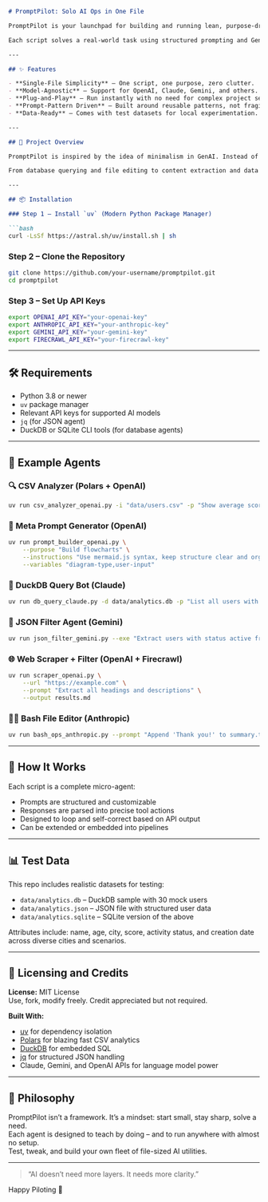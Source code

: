```markdown
# PromptPilot: Solo AI Ops in One File

PromptPilot is your launchpad for building and running lean, purpose-driven AI scripts – each packed into a single Python file. Designed to be fast, focused, and framework-free, these micro-agents are engineered for speed and clarity.

Each script solves a real-world task using structured prompting and GenAI function calling. Whether you're filtering a CSV, scraping web content, analyzing SQL, or transforming JSON, PromptPilot keeps things tight and tidy.

---

## ✨ Features

- **Single-File Simplicity** – One script, one purpose, zero clutter.
- **Model-Agnostic** – Support for OpenAI, Claude, Gemini, and others.
- **Plug-and-Play** – Run instantly with no need for complex project setup.
- **Prompt-Pattern Driven** – Built around reusable patterns, not fragile hacks.
- **Data-Ready** – Comes with test datasets for local experimentation.

---

## 🚀 Project Overview

PromptPilot is inspired by the idea of minimalism in GenAI. Instead of monolithic tools, it offers sharp, isolated agents that can be slotted into any developer workflow. With baked-in prompt structure and real input/output examples, each file acts as both tool and tutorial.

From database querying and file editing to content extraction and data transformation, PromptPilot helps you prototype and ship AI-powered utilities quickly and clearly.

---

## 📦 Installation

### Step 1 – Install `uv` (Modern Python Package Manager)

```bash
curl -LsSf https://astral.sh/uv/install.sh | sh
```

### Step 2 – Clone the Repository

```bash
git clone https://github.com/your-username/promptpilot.git
cd promptpilot
```

### Step 3 – Set Up API Keys

```bash
export OPENAI_API_KEY="your-openai-key"
export ANTHROPIC_API_KEY="your-anthropic-key"
export GEMINI_API_KEY="your-gemini-key"
export FIRECRAWL_API_KEY="your-firecrawl-key"
```

---

## 🛠 Requirements

- Python 3.8 or newer  
- `uv` package manager  
- Relevant API keys for supported AI models  
- `jq` (for JSON agent)  
- DuckDB or SQLite CLI tools (for database agents)  

---

## 📂 Example Agents

### 🔍 CSV Analyzer (Polars + OpenAI)

```bash
uv run csv_analyzer_openai.py -i "data/users.csv" -p "Show average score for users above age 30"
```

### 🧠 Meta Prompt Generator (OpenAI)

```bash
uv run prompt_builder_openai.py \
    --purpose "Build flowcharts" \
    --instructions "Use mermaid.js syntax, keep structure clear and organized" \
    --variables "diagram-type,user-input"
```

### 💾 DuckDB Query Bot (Claude)

```bash
uv run db_query_claude.py -d data/analytics.db -p "List all users with a score over 90"
```

### 🔧 JSON Filter Agent (Gemini)

```bash
uv run json_filter_gemini.py --exe "Extract users with status active from data/users.json"
```

### 🌐 Web Scraper + Filter (OpenAI + Firecrawl)

```bash
uv run scraper_openai.py \
    --url "https://example.com" \
    --prompt "Extract all headings and descriptions" \
    --output results.md
```

### 🧑‍💻 Bash File Editor (Anthropic)

```bash
uv run bash_ops_anthropic.py --prompt "Append 'Thank you!' to summary.txt"
```

---

## 🧬 How It Works

Each script is a complete micro-agent:
- Prompts are structured and customizable
- Responses are parsed into precise tool actions
- Designed to loop and self-correct based on API output
- Can be extended or embedded into pipelines

---

## 📊 Test Data

This repo includes realistic datasets for testing:

- `data/analytics.db` – DuckDB sample with 30 mock users  
- `data/analytics.json` – JSON file with structured user data  
- `data/analytics.sqlite` – SQLite version of the above  

Attributes include: name, age, city, score, activity status, and creation date across diverse cities and scenarios.

---

## 🤝 Licensing and Credits

**License:** MIT License  
Use, fork, modify freely. Credit appreciated but not required.

**Built With:**
- [uv](https://github.com/astral/uv) for dependency isolation  
- [Polars](https://pola.rs/) for blazing fast CSV analytics  
- [DuckDB](https://duckdb.org/) for embedded SQL  
- [jq](https://stedolan.github.io/jq/) for structured JSON handling  
- Claude, Gemini, and OpenAI APIs for language model power  

---

## 🎯 Philosophy

PromptPilot isn’t a framework. It’s a mindset: start small, stay sharp, solve a need.  
Each agent is designed to teach by doing – and to run anywhere with almost no setup.  
Test, tweak, and build your own fleet of file-sized AI utilities.

---

> “AI doesn’t need more layers. It needs more clarity.”

Happy Piloting 🚀
```

